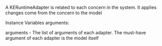 A KERuntimeAdapter is related to each concern in the system. It applies changes come from the concern to the model

Instance Variables
	arguments:		<Dictionary>

arguments
	- The list of arguments of each adapter. The must-have argument of each adapter is the model itself
